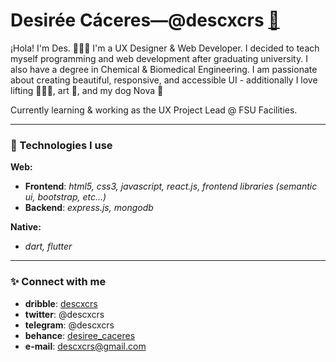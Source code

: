 # Desirée Cáceres––@descxcrs <a href="https://womenmake.com/@descxcrs" title="Women Make founding member">🌺</a>

¡Hola! I'm Des. 👩🏽‍💻  I'm a UX Designer & Web Developer. I decided to teach myself programming and web development after graduating university. I also have a degree in Chemical & Biomedical Engineering. I am passionate about creating beautiful, responsive, and accessible UI - additionally I love lifting 🏋🏽‍♀️, art 🎨, and my dog Nova 🐶

Currently learning & working as the UX Project Lead @ FSU Facilities. 

---
### 🔮 Technologies I use
**Web:** 
- **Frontend**: *html5, css3, javascript, react.js, frontend libraries (semantic ui, bootstrap, etc...)*
- **Backend**: *express.js, mongodb*

**Native:** 
- *dart, flutter*

---
### ✨ Connect with me
- **dribble**: <a href="https://dribbble.com/descxcrs">descxcrs</a>
- **twitter**: @descxcrs
- **telegram**: @descxcrs
- **behance**: <a href="https://www.behance.net/desiree_caceres">desiree_caceres</a>
- **e-mail**: descxcrs@gmail.com
